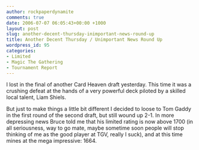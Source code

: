 ```yaml
---
author: rockpaperdynamite
comments: true
date: 2006-07-07 06:05:43+00:00 +1000
layout: post
slug: another-decent-thursday-inimportant-news-round-up
title: Another Decent Thursday / Unimportant News Round Up
wordpress_id: 95
categories:
- Limited
- Magic The Gathering
- Tournament Report
---
```


I lost in the final of another Card Heaven draft yesterday. This time it was a crushing defeat at the hands of a very powerful deck piloted by a skilled local talent, Liam Shiels.

But just to make things a little bit different I decided to loose to Tom Gaddy in the first round of the second draft, but still wound up 2-1. In more depressing news Bruce told me that his limited rating is now above 1700 (in all seriousness, way to go mate, maybe sometime soon people will stop thinking of me as the good player at TGV, really I suck), and at this time mines at the mega impressive: 1664.
